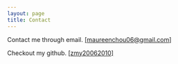 ```yaml
---
layout: page
title: Contact
---
```


Contact me through email. [[maureenchou06@gmail.com]](mailto:maureenchou06@gmail.com)

Checkout my github. [[zmy20062010]](https://github.com/zmy20062010)

